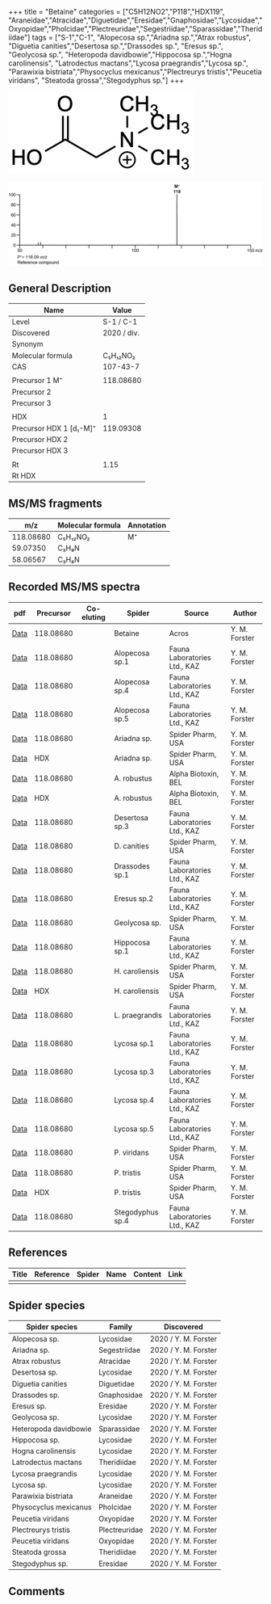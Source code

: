 +++
title = "Betaine"
categories = ["C5H12NO2","P118","HDX119",
"Araneidae","Atracidae","Diguetidae","Eresidae","Gnaphosidae","Lycosidae","Oxyopidae","Pholcidae","Plectreuridae","Segestriidae","Sparassidae","Theridiidae"]
tags = ["S-1","C-1",
"Alopecosa sp.","Ariadna sp.","Atrax robustus",
"Diguetia canities","Desertosa sp.","Drassodes sp.",
"Eresus sp.",
"Geolycosa sp.",
"Heteropoda davidbowie","Hippocosa sp.","Hogna carolinensis",
"Latrodectus mactans","Lycosa praegrandis","Lycosa sp.",
"Parawixia bistriata","Physocyclus mexicanus","Plectreurys tristis","Peucetia viridans",
"Steatoda grossa","Stegodyphus sp."]
+++

![](/img/Betaine.png)

![](/img_MSMS/118_Betaine.png)

## General Description

| Name                    | Value       |
|-------------------------|-------------|
| Level                   | S-1 / C-1           |
| Discovered              | 2020 / div. |
| Synonym                 |             |
| Molecular formula       | C₅H₁₂NO₂    |
| CAS                     | 107-43-7    |
|                         |             |
| Precursor 1  M⁺         | 118.08680   |
| Precursor 2             |             |
| Precursor 3             |             |
|                         |             |
| HDX                     | 1           |
| Precursor HDX 1 [d₁-M]⁺ | 119.09308   |
| Precursor HDX 2         |             |
| Precursor HDX 3         |             |
|                         |             |
| Rt                      | 1.15        |
| Rt HDX                  |             |

## MS/MS fragments

| m/z       | Molecular formula | Annotation |
|-----------|-------------------|------------|
| 118.08680 | C₅H₁₂NO₂          | M⁺         |
| 59.07350  | C₃H₉N             |            |
| 58.06567  | C₃H₈N             |            |

## Recorded MS/MS spectra

| pdf                               | Precursor | Co-eluting | Spider  | Source | Author        |
|-----------------------------------|-----------|------------|---------|--------|---------------|
| [Data](/pdf/118_Betaine_1-15.pdf) | 118.08680 |            | Betaine | Acros  | Y. M. Forster |
| [Data](/pdf/Alopecosa-sp1/118_Betaine_Al-sp1.pdf) | 118.08680 |           | Alopecosa sp.1 | Fauna Laboratories Ltd., KAZ | Y. M. Forster |
| [Data](/pdf/Alopecosa-sp4/118_Betaine_Al-sp4.pdf) | 118.08680 |           | Alopecosa sp.4 | Fauna Laboratories Ltd., KAZ | Y. M. Forster |
| [Data](/pdf/Alopecosa-sp5/118_Betaine_Al-sp5.pdf) | 118.08680 |           | Alopecosa sp.5 | Fauna Laboratories Ltd., KAZ | Y. M. Forster |
| [Data](/pdf/Ariadna-sp/118_Betaine_Ar-sp.pdf) | 118.08680 |           | Ariadna sp. | Spider Pharm, USA | Y. M. Forster |
| [Data](/pdf/Ariadna-sp/118_Betaine_Ar-sp_HDX.pdf) | HDX |           | Ariadna sp. | Spider Pharm, USA | Y. M. Forster |
| [Data](/pdf/A-robustus/118_Betaine_Ar.pdf) | 118.08680 |            | A. robustus | Alpha Biotoxin, BEL | Y. M. Forster |
| [Data](/pdf/A-robustus/118_Betaine_Ar_HDX.pdf) | HDX |            | A. robustus | Alpha Biotoxin, BEL | Y. M. Forster |
| [Data](/pdf/Desertosa-sp3/118_Betaine_De-sp3.pdf) | 118.08680 |           | Desertosa sp.3 | Fauna Laboratories Ltd., KAZ | Y. M. Forster |
| [Data](/pdf/D-canities/118_Betaine_Dc.pdf) | 118.08680 |           | D. canities | Spider Pharm, USA | Y. M. Forster |
| [Data](/pdf/Drassodes-sp1/118_Betaine_Dr-sp1.pdf) | 118.08680 |           | Drassodes sp.1 | Fauna Laboratories Ltd., KAZ | Y. M. Forster |
| [Data](/pdf/Eresus-sp2/118_Betaine_Er-sp2.pdf) | 118.08680 |           | Eresus sp.2 | Fauna Laboratories Ltd., KAZ | Y. M. Forster |
| [Data](/pdf/Geolycosa-sp/118_Betaine_Ge-sp.pdf) | 118.08680 |           | Geolycosa sp. | Spider Pharm, USA| Y. M. Forster |
| [Data](/pdf/Hippocosa-sp1/118_Betaine_Hi-sp1.pdf) | 118.08680 |           | Hippocosa sp.1 | Fauna Laboratories Ltd., KAZ | Y. M. Forster |
| [Data](/pdf/H-caroliensis/118_Betaine_Hc.pdf) | 118.08680 |           | H. caroliensis | Spider Pharm, USA | Y. M. Forster |
| [Data](/pdf/H-caroliensis/118_Betaine_Hc_HDX.pdf) | HDX |           | H. caroliensis | Spider Pharm, USA | Y. M. Forster |
| [Data](/pdf/L-praegrandis/118_Betaine_Lp.pdf) | 118.08680 |           | L. praegrandis | Fauna Laboratories Ltd., KAZ | Y. M. Forster |
| [Data](/pdf/Lycosa-sp1/118_Betaine_Ly-sp1.pdf) | 118.08680 |           | Lycosa sp.1 | Fauna Laboratories Ltd., KAZ | Y. M. Forster |
| [Data](/pdf/Lycosa-sp3/118_Betaine_Ly-sp3.pdf) | 118.08680 |           | Lycosa sp.3 | Fauna Laboratories Ltd., KAZ | Y. M. Forster |
| [Data](/pdf/Lycosa-sp4/118_Betaine_Ly-sp4.pdf) | 118.08680 |           | Lycosa sp.4 | Fauna Laboratories Ltd., KAZ | Y. M. Forster |
| [Data](/pdf/Lycosa-sp5/118_Betaine_Ly-sp5.pdf) | 118.08680 |           | Lycosa sp.5 | Fauna Laboratories Ltd., KAZ | Y. M. Forster |
| [Data](/pdf/P-viridans/118_Betaine_Pv.pdf) | 118.08680 |           | P. viridans | Spider Pharm, USA  | Y. M. Forster |
| [Data](/pdf/P-tristis/118_Betaine_Pt.pdf) | 118.08680 |           | P. tristis | Spider Pharm, USA | Y. M. Forster |
| [Data](/pdf/P-tristis/118_Betaine_Pt_HDX.pdf) | HDX |           | P. tristis | Spider Pharm, USA | Y. M. Forster |
| [Data](/pdf/Stegodyphus-sp4/118_Betaine_St-sp4.pdf) | 118.08680 |           | Stegodyphus sp.4 | Fauna Laboratories Ltd., KAZ | Y. M. Forster |

## References

| Title | Reference | Spider | Name | Content | Link |
|-------|-----------|--------|------|---------|------|
|       |           |        |      |         |      |

## Spider species

| Spider species        | Family        | Discovered           |
|-----------------------|---------------|----------------------|
| Alopecosa sp.         | Lycosidae     | 2020 / Y. M. Forster |
| Ariadna sp.           | Segestriidae  | 2020 / Y. M. Forster |
| Atrax robustus        | Atracidae     | 2020 / Y. M. Forster |
| Desertosa sp.         | Lycosidae     | 2020 / Y. M. Forster |
| Diguetia canities     | Diguetidae    | 2020 / Y. M. Forster |
| Drassodes sp.         | Gnaphosidae   | 2020 / Y. M. Forster |
| Eresus sp.            | Eresidae      | 2020 / Y. M. Forster |
| Geolycosa sp.         | Lycosidae     | 2020 / Y. M. Forster |
| Heteropoda davidbowie | Sparassidae   | 2020 / Y. M. Forster |
| Hippocosa sp.         | Lycosidae     | 2020 / Y. M. Forster |
| Hogna carolinensis    | Lycosidae     | 2020 / Y. M. Forster |
| Latrodectus mactans   | Theridiidae   | 2020 / Y. M. Forster |
| Lycosa praegrandis    | Lycosidae     | 2020 / Y. M. Forster |
| Lycosa sp.            | Lycosidae     | 2020 / Y. M. Forster |
| Parawixia bistriata   | Araneidae     | 2020 / Y. M. Forster |
| Physocyclus mexicanus | Pholcidae     | 2020 / Y. M. Forster |
| Peucetia viridans | Oxyopidae | 2020 / Y. M. Forster |
| Plectreurys tristis   | Plectreuridae | 2020 / Y. M. Forster |
| Peucetia viridans     | Oxyopidae     | 2020 / Y. M. Forster |
| Steatoda grossa       | Theridiidae   | 2020 / Y. M. Forster |
| Stegodyphus sp.       | Eresidae      | 2020 / Y. M. Forster |

## Comments